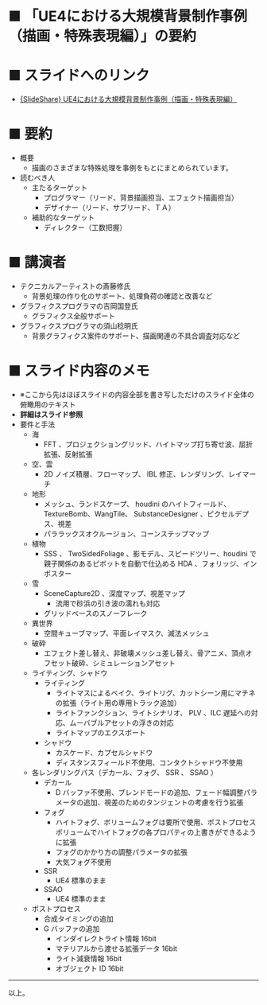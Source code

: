 # ■ 「UE4における大規模背景制作事例（描画・特殊表現編）」の要約

# ■ スライドへのリンク
* [{SlideShare} UE4における大規模背景制作事例（描画・特殊表現編）](https://www.slideshare.net/EpicGamesJapan/ue4-139190798)

# ■ 要約
* 概要
	* 描画のさまざまな特殊処理を事例をもとにまとめられています。
* 読むべき人
	* 主たるターゲット
		* プログラマー（リード、背景描画担当、エフェクト描画担当）
		* デザイナー（リード、サブリード、ＴＡ）
	* 補助的なターゲット
		* ディレクター（工数把握）

# ■ 講演者
* テクニカルアーティストの斎藤修氏
	* 背景処理の作り化のサポート、処理負荷の確認と改善など
* グラフィクスプログラマの吉岡国登氏
	* グラフィクス全般サポート
* グラフィクスプログラマの須山稔明氏
	* 背景グラフィクス案件のサポート、描画関連の不具合調査対応など

# ■ スライド内容のメモ
* ※ここから先はほぼスライドの内容全部を書き写しただけのスライド全体の俯瞰用のテキスト
* **詳細はスライド参照**
* 要件と手法
	* 海
		* FFT 、プロジェクショングリッド、ハイトマップ打ち寄せ波、屈折拡張、反射拡張
	* 空、雲
		* 2D ノイズ積層、フローマップ、 IBL 修正、レンダリング、レイマーチ
	* 地形
		* メッシュ、ランドスケープ、 houdini のハイトフィールド、TextureBomb、WangTile、 SubstanceDesigner 、ピクセルデプス、視差
		* パララックスオクルージョン、コーンステップマップ
	* 植物
		* SSS 、 TwoSidedFoliage 、影モデル、スピードツリー、houdini で親子関係のあるピボットを自動で仕込める HDA 、フォリッジ、インポスター
	* 雪
		* SceneCapture2D 、深度マップ、視差マップ
			* 流用で砂浜の引き波の濡れも対応
		* グリッドベースのスノーフレーク
	* 異世界
		* 空間キューブマップ、平面レイマスク、減法メッシュ
	* 破砕
		* エフェクト差し替え、非破壊メッシュ差し替え、骨アニメ、頂点オフセット破砕、シミュレーションアセット
	* ライティング、シャドウ
		* ライティング
			* ライトマスによるベイク、ライトリグ、カットシーン用にマチネの拡張（ライト用の専用トラック追加）
			* ライトファンクション、ライトシナリオ、 PLV 、ILC 遅延への対応、ムーバブルアセットの浮きの対応
			* ライトマップのエクスポート
		* シャドウ
			* カスケード、カプセルシャドウ
			* ディスタンスフィールド不使用、コンタクトシャドウ不使用
	* 各レンダリングパス（デカール、フォグ、 SSR 、 SSAO ）
		* デカール
			* D バッファ不使用、ブレンドモードの追加、フェード幅調整パラメータの追加、視差のためのタンジェントの考慮を行う拡張
		* フォグ
			* ハイトフォグ、ボリュームフォグは要所で使用、ポストプロセスボリュームでハイトフォグの各プロパティの上書きができるように拡張
			* フォグのかかり方の調整パラメータの拡張
			* 大気フォグ不使用
		* SSR
			* UE4 標準のまま
		* SSAO
			* UE4 標準のまま
	* ポストプロセス
		* 合成タイミングの追加
		* G バッファの追加
			* インダイレクトライト情報 16bit
			* マテリアルから渡せる拡張データ 16bit
			* ライト減衰情報 16bit
			* オブジェクト ID 16bit

----
以上。
